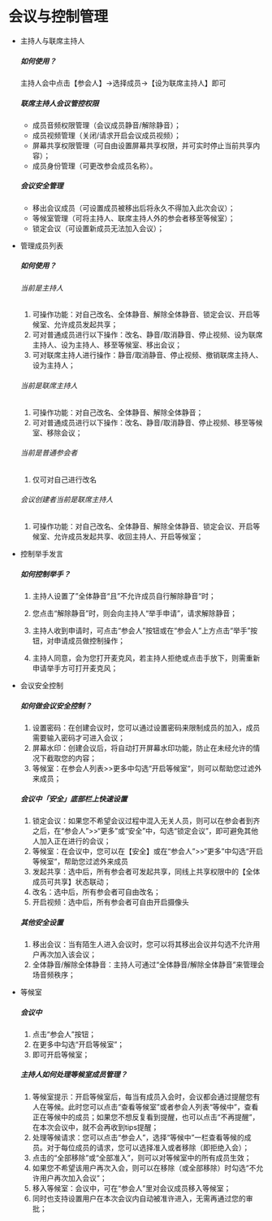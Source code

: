# 会议与控制管理

- 主持人与联席主持人

  ##### 如何使用？

  主持人会中点击【参会人】->选择成员->【设为联席主持人】即可

  ##### 联席主持人会议管控权限

  - 成员音频权限管理（会议成员静音/解除静音）；
  - 成员视频管理（关闭/请求开启会议成员视频）；
  - 屏幕共享权限管理（可自由设置屏幕共享权限，并可实时停止当前共享内容）；
  - 成员身份管理（可更改参会成员名称）。

  ##### 会议安全管理

  - 移出会议成员（可设置成员被移出后将永久不得加入此次会议）；
  - 等候室管理（可将主持人、联席主持人外的参会者移至等候室）；
  - 锁定会议（可设置新成员无法加入会议）；

- 管理成员列表

  ##### 如何使用？

  ###### 当前是主持人

  1. 可操作功能：对自己改名、全体静音、解除全体静音、锁定会议、开启等候室、允许成员发起共享；
  2. 可对普通成员进行以下操作：改名、静音/取消静音、停止视频、设为联席主持人、设为主持人、移至等候室、移出会议；
  3. 可对联席主持人进行操作：静音/取消静音、停止视频、撤销联席主持人、设为主持人；

  ###### 当前是联席主持人

  1. 可操作功能：对自己改名、全体静音、解除全体静音；
  2. 可对普通成员进行以下操作：改名、静音/取消静音、停止视频、移至等候室、移除会议；

  ###### 当前是普通参会者

  1. 仅可对自己进行改名

  ###### 会议创建者当前是联席主持人

  1. 可操作功能：对自己改名、全体静音、解除全体静音、锁定会议、开启等候室、允许成员发起共享、收回主持人、开启等候室；

- 控制举手发言

  ##### 如何控制举手？

  1. 主持人设置了”全体静音“且”不允许成员自行解除静音“时；

  2. 您点击“解除静音”时，则会向主持人“举手申请”，请求解除静音；
  3. 主持人收到申请时，可点击“参会人”按钮或在“参会人”上方点击“举手”按钮，对申请成员做控制操作；
  4. 主持人同意，会为您打开麦克风，若主持人拒绝或点击手放下，则需重新申请举手方可打开麦克风；

- 会议安全控制

  ##### 如何做会议安全控制？

  1. 设置密码：在创建会议时，您可以通过设置密码来限制成员的加入，成员需要输入密码才可进入会议；
  2. 屏幕水印：创建会议后，将自动打开屏幕水印功能，防止在未经允许的情况下截取您的内容；
  3. 等候室：在参会人列表>>更多中勾选“开启等候室“，则可以帮助您过滤外来成员；

  ##### 会议中「安全」底部栏上快速设置

  1. 锁定会议：如果您不希望会议过程中混入无关人员，则可以在参会者到齐之后，在“参会人”>>“更多”或“安全”中，勾选“锁定会议”，即可避免其他人加入正在进行的会议；
  2. 等候室：在会议中，您可以在【安全】或在“参会人”>>“更多”中勾选“开启等候室“，帮助您过滤外来成员
  3. 发起共享：选中后，所有参会者可发起共享，同线上共享权限中的【全体成员可共享】状态联动；
  4. 改名：选中后，所有参会者可自由改名；
  5. 开启视频：选中后，所有参会者可自由开启摄像头

  ##### 其他安全设置

  1. 移出会议：当有陌生人进入会议时，您可以将其移出会议并勾选不允许用户再次加入该会议；
  2. 全体静音/解除全体静音：主持人可通过“全体静音/解除全体静音”来管理会场音频秩序；

- 等候室

  ##### 会议中

  1. 点击“参会人”按钮；
  2. 在更多中勾选“开启等候室”；
  3. 即可开启等候室；

  ##### 主持人如何处理等候室成员管理？

  1. 等候室提示：开启等候室后，每当有成员入会时，会议都会通过提醒您有人在等候。此时您可以点击“查看等候室”或者参会人列表“等候中”，查看正在等候中的成员；如果您不想反复看到提醒，也可以点击“不再提醒”，在本次会议中，就不会再收到tips提醒；
  2. 处理等候请求：您可以点击“参会人”，选择“等候中”一栏查看等候的成员。对于每位成员的请求，您可以选择准入或者移除（即拒绝入会）；
  3. 点击的“全部移除”或“全部准入”，则可以对等候室中的所有成员生效；
  4. 如果您不希望该用户再次入会，则可以在移除（或全部移除）时勾选“不允许用户再次加入会议”；
  5. 移入等候室：会议中，可在“参会人”里对会议成员移入等候室；
  6. 同时也支持设置用户在本次会议内自动被准许进入，无需再通过您的审批；

